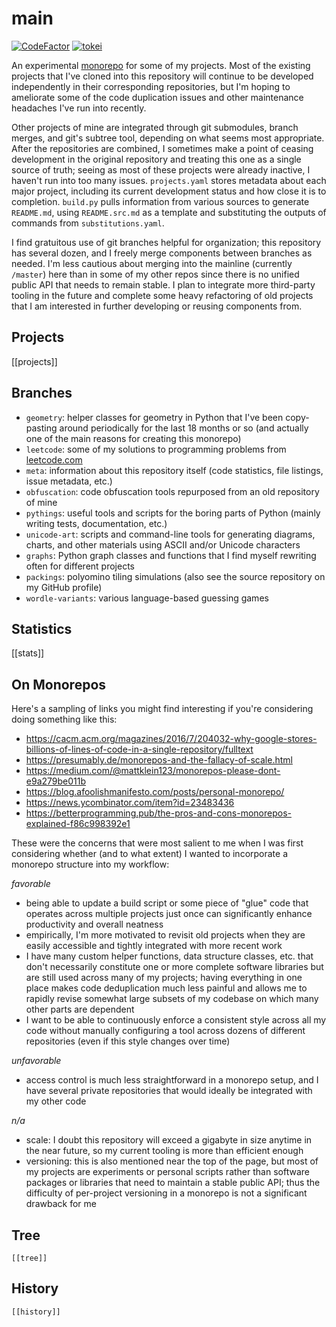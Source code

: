 # main

[![CodeFactor](https://www.codefactor.io/repository/github/generic-github-user/main/badge)](https://www.codefactor.io/repository/github/generic-github-user/main)
[![tokei](https://img.shields.io/tokei/lines/github/generic-github-user/main)](https://github.com/generic-github-user/main)

An experimental [monorepo](https://en.wikipedia.org/wiki/Monorepo) for some of
my projects. Most of the existing projects that I've cloned into this
repository will continue to be developed independently in their corresponding
repositories, but I'm hoping to ameliorate some of the code duplication issues
and other maintenance headaches I've run into recently.

Other projects of mine are integrated through git submodules, branch merges,
and git's subtree tool, depending on what seems most appropriate. After the
repositories are combined, I sometimes make a point of ceasing development in
the original repository and treating this one as a single source of truth;
seeing as most of these projects were already inactive, I haven't run into too
many issues. `projects.yaml` stores metadata about each major project,
including its current development status and how close it is to completion.
`build.py` pulls information from various sources to generate `README.md`,
using `README.src.md` as a template and substituting the outputs of commands
from `substitutions.yaml`.

I find gratuitous use of git branches helpful for organization; this repository
has several dozen, and I freely merge components between branches as needed.
I'm less cautious about merging into the mainline (currently `/master`) here
than in some of my other repos since there is no unified public API that needs
to remain stable. I plan to integrate more third-party tooling in the future
and complete some heavy refactoring of old projects that I am interested in
further developing or reusing components from.

## Projects

[[projects]]

## Branches

- `geometry`: helper classes for geometry in Python that I've been copy-pasting
	around periodically for the last 18 months or so (and actually one of the
	main reasons for creating this monorepo)
- `leetcode`: some of my solutions to programming problems from
	[leetcode.com](https://leetcode.com/)
- `meta`: information about this repository itself (code statistics, file
	listings, issue metadata, etc.)
- `obfuscation`: code obfuscation tools repurposed from an old repository of
	mine
- `pythings`: useful tools and scripts for the boring parts of Python (mainly
	writing tests, documentation, etc.)
- `unicode-art`: scripts and command-line tools for generating diagrams,
	charts, and other materials using ASCII and/or Unicode characters
- `graphs`: Python graph classes and functions that I find myself rewriting
	often for different projects
- `packings`: polyomino tiling simulations (also see the source repository on
	my GitHub profile)
- `wordle-variants`: various language-based guessing games

## Statistics

[[stats]]

## On Monorepos

Here's a sampling of links you might find interesting if you're considering
doing something like this:

- https://cacm.acm.org/magazines/2016/7/204032-why-google-stores-billions-of-lines-of-code-in-a-single-repository/fulltext
- https://presumably.de/monorepos-and-the-fallacy-of-scale.html
- https://medium.com/@mattklein123/monorepos-please-dont-e9a279be011b
- https://blog.afoolishmanifesto.com/posts/personal-monorepo/
- https://news.ycombinator.com/item?id=23483436
- https://betterprogramming.pub/the-pros-and-cons-monorepos-explained-f86c998392e1

These were the concerns that were most salient to me when I was first
considering whether (and to what extent) I wanted to incorporate a monorepo
structure into my workflow:

*favorable*

- being able to update a build script or some piece of "glue" code that
	operates across multiple projects just once can significantly enhance
	productivity and overall neatness
- empirically, I'm more motivated to revisit old projects when they are easily
	accessible and tightly integrated with more recent work
- I have many custom helper functions, data structure classes, etc. that don't
	necessarily constitute one or more complete software libraries but are still
	used across many of my projects; having everything in one place makes code
	deduplication much less painful and allows me to rapidly revise somewhat
	large subsets of my codebase on which many other parts are dependent
- I want to be able to continuously enforce a consistent style across all my
	code without manually configuring a tool across dozens of different
	repositories (even if this style changes over time)

*unfavorable*

- access control is much less straightforward in a monorepo setup, and I have
	several private repositories that would ideally be integrated with my other
	code

*n/a*

- scale: I doubt this repository will exceed a gigabyte in size anytime in the
	near future, so my current tooling is more than efficient enough
- versioning: this is also mentioned near the top of the page, but most of my
	projects are experiments or personal scripts rather than software packages or
	libraries that need to maintain a stable public API; thus the difficulty of
	per-project versioning in a monorepo is not a significant drawback for me

## Tree

```
[[tree]]
```

## History

```
[[history]]
```

